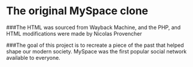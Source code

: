 # The original MySpace clone

###The HTML was sourced from Wayback Machine, and the PHP, and HTML modifications were made by Nicolas Provencher

###The goal of this project is to recreate a piece of the past that helped shape our modern society. MySpace was the first popular social network available to everyone.
